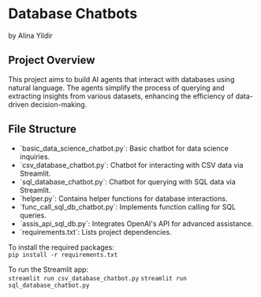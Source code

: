 <h1>Database Chatbots</h1>
<p>by Alina Yildir</p>

<h2>Project Overview</h2>
<p>This project aims to build AI agents that interact with databases using natural language. The agents simplify the process of querying and extracting insights from various datasets, enhancing the efficiency of data-driven decision-making.</p>

<h2>File Structure</h2>
<ul>
  <li>`basic_data_science_chatbot.py`: Basic chatbot for data science inquiries.</li>
  <li>`csv_database_chatbot.py`: Chatbot for interacting with CSV data via Streamlit.</li>
  <li>`sql_database_chatbot.py`: Chatbot for querying with SQL data via Streamlit.</li>
  <li>`helper.py`: Contains helper functions for database interactions.</li>
  <li>`func_call_sql_db_chatbot.py`: Implements function calling for SQL queries.</li>
  <li>`assis_api_sql_db.py`: Integrates OpenAI's API for advanced assistance.</li>
  <li>`requirements.txt`: Lists project dependencies.</li>
</ul>

<p>To install the required packages:<br>
  <code>pip install -r requirements.txt</code></p>
<p>To run the Streamlit app:<br>
  <code>streamlit run csv_database_chatbot.py</code>
  <code>streamlit run sql_database_chatbot.py</code>
</p>



